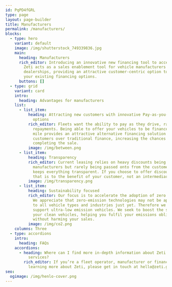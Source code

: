 ```yaml
---
id: PqPD4fGRL
type: page
layout: page-builder
title: Manufacturers
permalink: /manufacturers/
blocks:
  - type: hero
    variant: default
    image: /img/shutterstock_749339836.jpg
    main:
      heading: Manufacturers
      rich_editor: Introducing an innovative new financing tool to accelerate sales.
        Zeti acts as a sales enablement tool for vehicle manufacturers and
        dealerships, providing an attractive customer-centric option to add to
        your existing financing options.
      buttons: []
  - type: grid
    variant: card
    intro:
      heading: Advantages for manufacturers
    list:
      - list_item:
          heading: Attracting new customers with innovative Pay-as-you-Use financing
            options
          rich_editor: Fleets want the ability to pay as they drive, rather than fixed
            repayments. Being able to offer your vehicles to be financed per
            mile provides an attractive alternative financing solution to
            customers over traditional finance, increasing the chances of you
            completing the sale.
          image: /img/between.png
      - list_item:
          heading: Transparency
          rich_editor: Current leasing relies on heavy discounts being provided by vehicle
            manufacturers but rarely being passed onto from the customer. Zeti
            keeps everything transparent. If you choose to offer discounts then
            that is to the benefit of your customer, not an intermediary.
          image: /img/transparency.png
      - list_item:
          heading: Sustainability focused
          rich_editor: Our focus is to accelerate the adoption of zero emission vehicles.
            We appreciate that zero-emission technologies may not be applicable
            to all vehicle types and industries just yet. Therefore we also
            support ultra-low emission vehicles. We seek to boost the sales of
            your clean vehicles, helping you fulfil your emissions obligations
            without harming your sales.
          image: /img/co2.png
    columns: Three
  - type: accordions
    intro:
      heading: FAQs
    accordions:
      - heading: Where can I find more in-depth information about Zeti's products and
          services?
        rich_editor: If you’re a fleet operator, manufacturer or financier interested in
          learning more about Zeti, please get in touch at hello@zeti.group.
seo:
  ogimage: /img/henlo-cover.png
---
```

